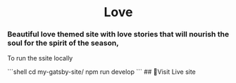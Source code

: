 <h1 align="center">
    Love  
</h1>

### Beautiful love themed site with love stories that will nourish the soul for the spirit of the season, 

<p>To run the ssite locally</p>
    ```shell
    cd my-gatsby-site/
    npm run develop
    ```
## 🚀Visit Live site  
<a href="https://valentinez.netlify.app/"></a>
